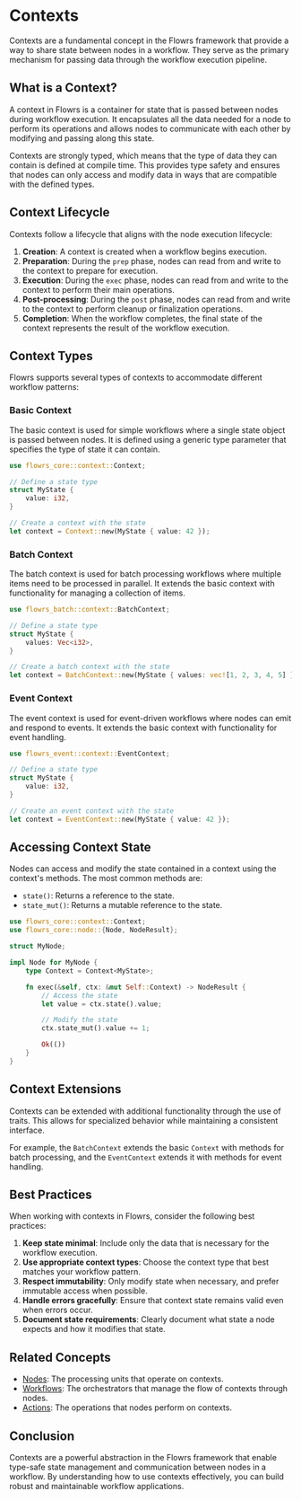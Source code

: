 # Contexts

Contexts are a fundamental concept in the Flowrs framework that provide a way to share state between nodes in a workflow. They serve as the primary mechanism for passing data through the workflow execution pipeline.

## What is a Context?

A context in Flowrs is a container for state that is passed between nodes during workflow execution. It encapsulates all the data needed for a node to perform its operations and allows nodes to communicate with each other by modifying and passing along this state.

Contexts are strongly typed, which means that the type of data they can contain is defined at compile time. This provides type safety and ensures that nodes can only access and modify data in ways that are compatible with the defined types.

## Context Lifecycle

Contexts follow a lifecycle that aligns with the node execution lifecycle:

1. **Creation**: A context is created when a workflow begins execution.
2. **Preparation**: During the `prep` phase, nodes can read from and write to the context to prepare for execution.
3. **Execution**: During the `exec` phase, nodes can read from and write to the context to perform their main operations.
4. **Post-processing**: During the `post` phase, nodes can read from and write to the context to perform cleanup or finalization operations.
5. **Completion**: When the workflow completes, the final state of the context represents the result of the workflow execution.

## Context Types

Flowrs supports several types of contexts to accommodate different workflow patterns:

### Basic Context

The basic context is used for simple workflows where a single state object is passed between nodes. It is defined using a generic type parameter that specifies the type of state it can contain.

```rust
use flowrs_core::context::Context;

// Define a state type
struct MyState {
    value: i32,
}

// Create a context with the state
let context = Context::new(MyState { value: 42 });
```

### Batch Context

The batch context is used for batch processing workflows where multiple items need to be processed in parallel. It extends the basic context with functionality for managing a collection of items.

```rust
use flowrs_batch::context::BatchContext;

// Define a state type
struct MyState {
    values: Vec<i32>,
}

// Create a batch context with the state
let context = BatchContext::new(MyState { values: vec![1, 2, 3, 4, 5] });
```

### Event Context

The event context is used for event-driven workflows where nodes can emit and respond to events. It extends the basic context with functionality for event handling.

```rust
use flowrs_event::context::EventContext;

// Define a state type
struct MyState {
    value: i32,
}

// Create an event context with the state
let context = EventContext::new(MyState { value: 42 });
```

## Accessing Context State

Nodes can access and modify the state contained in a context using the context's methods. The most common methods are:

- `state()`: Returns a reference to the state.
- `state_mut()`: Returns a mutable reference to the state.

```rust
use flowrs_core::context::Context;
use flowrs_core::node::{Node, NodeResult};

struct MyNode;

impl Node for MyNode {
    type Context = Context<MyState>;

    fn exec(&self, ctx: &mut Self::Context) -> NodeResult {
        // Access the state
        let value = ctx.state().value;

        // Modify the state
        ctx.state_mut().value += 1;

        Ok(())
    }
}
```

## Context Extensions

Contexts can be extended with additional functionality through the use of traits. This allows for specialized behavior while maintaining a consistent interface.

For example, the `BatchContext` extends the basic `Context` with methods for batch processing, and the `EventContext` extends it with methods for event handling.

## Best Practices

When working with contexts in Flowrs, consider the following best practices:

1. **Keep state minimal**: Include only the data that is necessary for the workflow execution.
2. **Use appropriate context types**: Choose the context type that best matches your workflow pattern.
3. **Respect immutability**: Only modify state when necessary, and prefer immutable access when possible.
4. **Handle errors gracefully**: Ensure that context state remains valid even when errors occur.
5. **Document state requirements**: Clearly document what state a node expects and how it modifies that state.

## Related Concepts

- [Nodes](nodes.md): The processing units that operate on contexts.
- [Workflows](workflows.md): The orchestrators that manage the flow of contexts through nodes.
- [Actions](actions.md): The operations that nodes perform on contexts.

## Conclusion

Contexts are a powerful abstraction in the Flowrs framework that enable type-safe state management and communication between nodes in a workflow. By understanding how to use contexts effectively, you can build robust and maintainable workflow applications.
